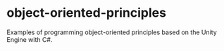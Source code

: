 # object-oriented-principles
Examples of programming object-oriented principles based on the Unity Engine with C#.
